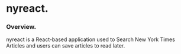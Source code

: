 # nyreact.


### Overview.

nyreact is a React-based application used to Search New York Times Articles and users can save articles to read later.
